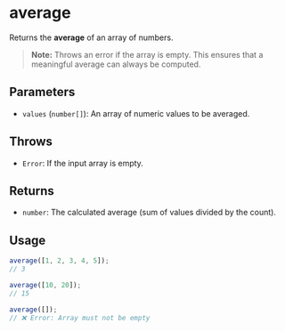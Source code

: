 # average

Returns the **average** of an array of numbers.

> **Note:** Throws an error if the array is empty. This ensures that a meaningful average can always be computed.

## Parameters

* `values` (`number[]`): An array of numeric values to be averaged.

## Throws

* `Error`: If the input array is empty.

## Returns

* `number`: The calculated average (sum of values divided by the count).

## Usage

```ts
average([1, 2, 3, 4, 5]);
// 3

average([10, 20]);
// 15

average([]);
// ❌ Error: Array must not be empty
```
